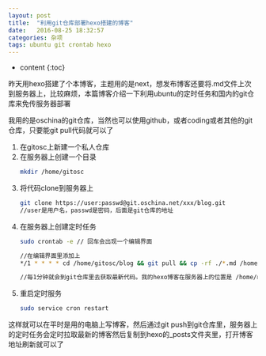 ```yaml
---
layout: post
title:  "利用git仓库部署hexo搭建的博客"
date:   2016-08-25 18:32:57
categories: 杂项
tags: ubuntu git crontab hexo
---
```


* content
{:toc}

昨天用hexo搭建了个本博客，主题用的是next，想发布博客还要将.md文件上次到服务器上，比较麻烦，本篇博客介绍一下利用ubuntu的定时任务和国内的git仓库来免传服务器部署

我用的是oschina的git仓库，当然也可以使用github，或者coding或者其他的git仓库，只要能git pull代码就可以了




1. 在gitosc上新建一个私人仓库
2. 在服务器上创建一个目录
    ```sh
    mkdir /home/gitosc
    ```
3. 将代码clone到服务器上
    ```sh
    git clone https://user:passwd@git.oschina.net/xxx/blog.git
    //user是用户名，passwd是密码，后面是git仓库的地址
    ```
4. 在服务器上创建定时任务
    ```sh
    sudo crontab -e // 回车会出现一个编辑界面
    
    //在编辑界面里添加上
    */1 * * * * cd /home/gitosc/blog && git pull && cp -rf ./*.md /home/nodejs/blog/source/_posts/
    
    //每1分钟就会到git仓库里去获取最新代码。我的hexo博客在服务器上的位置是 /home/nodejs/blog/source/_posts/ 所以复制到的地方就是这个地址
    ```
5. 重启定时服务
    ```sh
    sudo service cron restart
    ```

这样就可以在平时是用的电脑上写博客，然后通过git push到git仓库里，服务器上的定时任务会定时拉取最新的博客然后复制到hexo的_posts文件夹里，打开博客地址刷新就可以了
